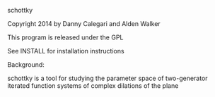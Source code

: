 schottky

Copyright 2014 by Danny Calegari and Alden Walker

This program is released under the GPL

See INSTALL for installation instructions

Background:

schottky is a tool for studying the parameter space of 
two-generator iterated function systems of complex dilations of 
the plane